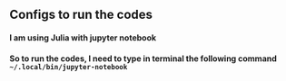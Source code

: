 ## Configs to run the codes

#### I am using Julia with jupyter notebook
#### So to run the codes, I need to type in terminal the following command `~/.local/bin/jupyter-notebook`
